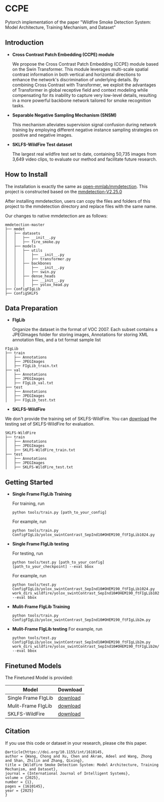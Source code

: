 # CCPE
Pytorch implementation of the paper "Wildfire Smoke Detection System: Model Architecture, Training Mechanism, and Dataset"

## Introduction
- **Cross Contrast Patch Embedding (CCPE) module**

    We propose the Cross Contrast Patch Embedding (CCPE) module based on the Swin Transformer. This module leverages multi-scale spatial contrast information in both vertical and horizontal directions to enhance the network's discrimination of underlying details. By combining Cross Contrast with Transformer, we exploit the advantages of Transformer in global receptive field and context modeling while compensating for its inability to capture very low-level details, resulting in a more powerful backbone network tailored for smoke recognition tasks.

- **Separable Negative Sampling Mechanism (SNSM)**
 
    This mechanism alleviates supervision signal confusion during network training by employing different negative instance sampling strategies on positive and negative images.

- **SKLFS-WildFire Test dataset**
 
     The largest real wildfire test set to date, containing 50,735 images from 3,649 video clips, to evaluate our method and facilitate future research.



## How to Install
The installation is exactly the same as [open-mmlab/mmdetection](https://github.com/open-mmlab/mmdetection). This project is constructed based on the [mmdetection-V2.25.0](https://github.com/open-mmlab/mmdetection/tree/2.x)

After installing mmdetection, users can copy the files and folders of this project to the mmdetection directory and replace files with the same name. 

Our changes to native mmdetection are as follows:
```
mmdetection-master
├── mmdet
│   ├── datasets
│   │   ├── __init__.py
│   │   ├── fire_smoke.py
│   ├── models
│   │   ├── utils
│   │   │   ├── __init__.py
│   │   │   ├── transformer.py
│   │   ├── backbones
│   │   │   ├── __init__.py
│   │   │   ├── swin.py
│   │   ├── dense_heads
│   │   │   ├── __init__.py
│   │   │   ├── yolox_head.py
├── ConfigFIgLib
├── ConfigSKLFS
```

## Data Preparation
- **FIgLib**

  Organize the dataset in the format of VOC 2007. Each subset contains a JPEGImages folder for storing images, Annotations for storing XML annotation files, and a txt format sample list
```
FIgLib
├── train
│   ├── Annotations
│   ├── JPEGImages
│   ├── FIgLib_train.txt
├── val
│   ├── Annotations
│   ├── JPEGImages
│   ├── FIgLib_val.txt
├── test
│   ├── Annotations
│   ├── JPEGImages
│   ├── FIgLib_test.txt
```
- **SKLFS-WildFire**
  
We don't provide the training set of SKLFS-WildFire. You can [download]() the testing set of SKLFS-WildFire for evaluation. 
```
SKLFS-WildFire
├── train
│   ├── Annotations
│   ├── JPEGImages
│   ├── SKLFS-WildFire_train.txt
├── test
│   ├── Annotations
│   ├── JPEGImages
│   ├── SKLFS-WildFire_test.txt
```

## Getting Started
- **Single Frame FIgLib Training**

  For training, run
  ```Shell
  python tools/train.py [path_to_your_config] 
  ```
  For example, run
  ```Shell
  python tools/train.py ConfigFIgLib/yolox_swintContrast_SepInd10#OHEM190_ftFIgLib1024.py
  ```

- **Single Frame FIgLib testing**

  For testing, run
    ```Shell
    python tools/test.py [path_to_your_config]  [path_to_your_checkpoint] --eval bbox
    ```


  For example, run
  ```Shell
  python tools/test.py ConfigFIgLib/yolox_swintContrast_SepInd10#OHEM190_ftFIgLib1024.py work_dirs_wildfire/yolox_swintContrast_SepInd10#OHEM190_ftFIgLib1024/epoch_80.pth   --eval bbox
  ```

- **Mulit-Frame FIgLib Training**

    ```Shell
    python tools/train.py ConfigFIgLib/yolox_swintContrast_SepInd10#OHEM190_ftFIgLib2m.py
    ```

- **Mulit-Frame FIgLib testing**
  For example, run
  ```Shell
  python tools/test.py ConfigFIgLib/yolox_swintContrast_SepInd10#OHEM190_ftFIgLib2m.py work_dirs_wildfire/yolox_swintContrast_SepInd10#OHEM190_ftFIgLib2m/epoch_30.pth   --eval bbox
  ```


## Finetuned Models
The Finetuned Model is provided:

| Model                 | Download     |
|-----------------------|--------------|
| Single Frame FIgLib   |[download]()  |
| Mulit-Frame FIgLib    |[download]()  |
| SKLFS-WildFire        |[download]()  |


## Citation 

If you use this code or dataset in your research, please cite this paper.

```
@article{https://doi.org/10.1155/int/1610145,
author = {Wang, Chong and Xu, Chen and Akram, Adeel and Wang, Zhong and Shan, Zhilin and Zhang, Qixing},
title = {Wildfire Smoke Detection System: Model Architecture, Training Mechanism, and Dataset},
journal = {International Journal of Intelligent Systems},
volume = {2025},
number = {1},
pages = {1610145},
year = {2025}
}
```

